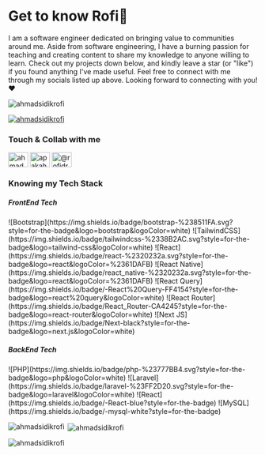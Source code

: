 <h1>Get to know Rofi👋</h1>
<p>I am a software engineer dedicated on bringing value to communities around me. Aside from software engineering, I have a burning passion for teaching and creating content to share my knowledge to anyone willing to learn. Check out my projects down below, and kindly leave a star (or "like") if you found anything I've made useful. Feel free to connect with me through my socials listed up above. Looking forward to connecting with you! ❤️</p>

<p align="left"> <img src="https://komarev.com/ghpvc/?username=ahmadsidikrofi&label=Profile%20views&color=0e75b6&style=flat" alt="ahmadsidikrofi" /> </p>

<p align="left">
  <a href="https://github.com/ryo-ma/github-profile-trophy">
    <img src="https://github-profile-trophy.vercel.app/?username=ahmadsidikrofi" alt="ahmadsidikrofi" />
  </a>
</p>

<h3 align="left">Touch & Collab with me</h3>
<p align="left">
<a href="https://linkedin.com/in/ahmad sidik rofiudin" target="blank"><img align="center" src="https://raw.githubusercontent.com/rahuldkjain/github-profile-readme-generator/master/src/images/icons/Social/linked-in-alt.svg" alt="ahmad sidik rofiudin" height="30" width="40" /></a>
<a href="https://instagram.com/apakah.boleh" target="blank"><img align="center" src="https://raw.githubusercontent.com/rahuldkjain/github-profile-readme-generator/master/src/images/icons/Social/instagram.svg" alt="apakah.boleh" height="30" width="40" /></a>
<a href="https://www.hackerrank.com/@rofidragon71" target="blank"><img align="center" src="https://raw.githubusercontent.com/rahuldkjain/github-profile-readme-generator/master/src/images/icons/Social/hackerrank.svg" alt="@rofidragon71" height="30" width="40" /></a>
</p>

<h3 align="left">Knowing my Tech Stack</h3>
<h5 align="left">FrontEnd Tech</h5>
![Bootstrap](https://img.shields.io/badge/bootstrap-%238511FA.svg?style=for-the-badge&logo=bootstrap&logoColor=white)
![TailwindCSS](https://img.shields.io/badge/tailwindcss-%2338B2AC.svg?style=for-the-badge&logo=tailwind-css&logoColor=white)
![React](https://img.shields.io/badge/react-%2320232a.svg?style=for-the-badge&logo=react&logoColor=%2361DAFB)
![React Native](https://img.shields.io/badge/react_native-%2320232a.svg?style=for-the-badge&logo=react&logoColor=%2361DAFB)
![React Query](https://img.shields.io/badge/-React%20Query-FF4154?style=for-the-badge&logo=react%20query&logoColor=white)
![React Router](https://img.shields.io/badge/React_Router-CA4245?style=for-the-badge&logo=react-router&logoColor=white)
![Next JS](https://img.shields.io/badge/Next-black?style=for-the-badge&logo=next.js&logoColor=white)

<h5 align="left">BackEnd Tech</h5>
![PHP](https://img.shields.io/badge/php-%23777BB4.svg?style=for-the-badge&logo=php&logoColor=white)
![Laravel](https://img.shields.io/badge/laravel-%23FF2D20.svg?style=for-the-badge&logo=laravel&logoColor=white)
![React](https://img.shields.io/badge/-React-blue?style=for-the-badge)
![MySQL](https://img.shields.io/badge/-mysql-white?style=for-the-badge)

<p><img align="left" src="https://github-readme-stats.vercel.app/api/top-langs?username=ahmadsidikrofi&show_icons=true&locale=en&layout=compact" alt="ahmadsidikrofi" /></p>

<p>&nbsp;<img align="center" src="https://github-readme-stats.vercel.app/api?username=ahmadsidikrofi&show_icons=true&locale=en" alt="ahmadsidikrofi" /></p>

<p><img align="center" src="https://github-readme-streak-stats.herokuapp.com/?user=ahmadsidikrofi&" alt="ahmadsidikrofi" /></p>
